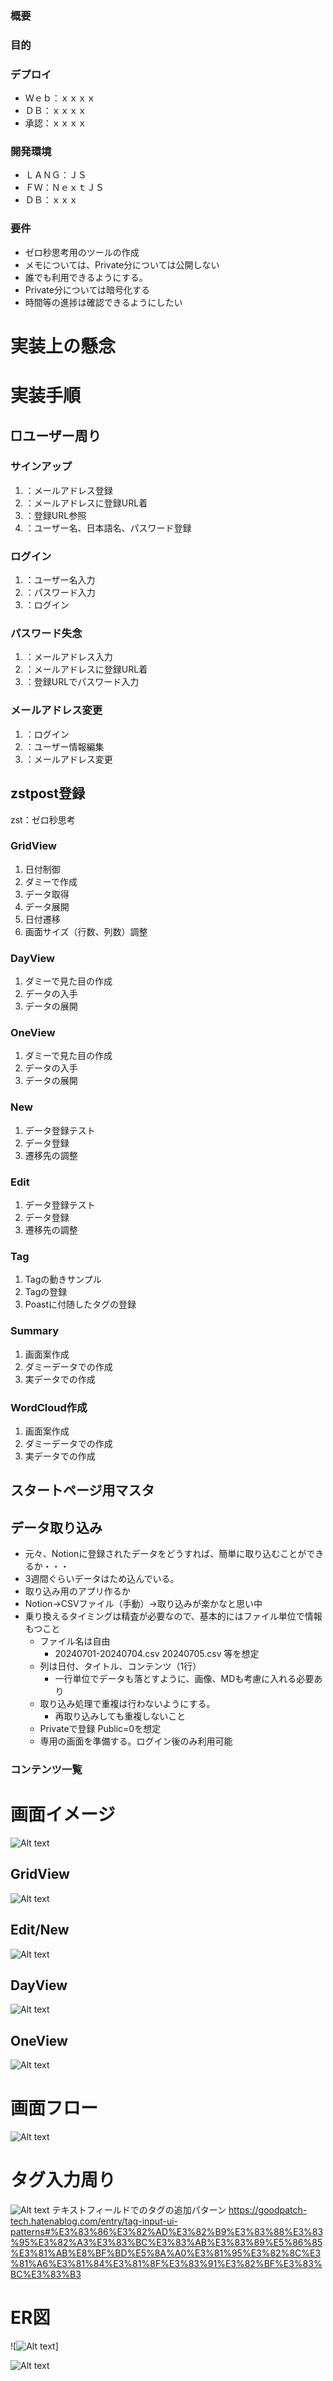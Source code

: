 ### 概要
### 目的
### デプロイ
- Ｗｅｂ：ｘｘｘｘ
- ＤＢ：ｘｘｘｘ
- 承認：ｘｘｘｘ

### 開発環境
- ＬＡＮＧ：ＪＳ
- ＦＷ：ＮｅｘｔＪＳ
- ＤＢ：ｘｘｘ

### 要件
- ゼロ秒思考用のツールの作成
- メモについては、Private分については公開しない
- 誰でも利用できるようにする。
- Private分については暗号化する
- 時間等の進捗は確認できるようにしたい

# 実装上の懸念

# 実装手順
## □ユーザー周り
### サインアップ
1. ：メールアドレス登録
1. ：メールアドレスに登録URL着
1. ：登録URL参照
1. ：ユーザー名、日本語名、パスワード登録
### ログイン
1. ：ユーザー名入力
1. ：パスワード入力
1. ：ログイン
### パスワード失念
1. ：メールアドレス入力
1. ：メールアドレスに登録URL着
1. ：登録URLでパスワード入力
### メールアドレス変更
1. ：ログイン
1. ：ユーザー情報編集
1. ：メールアドレス変更
## zstpost登録　
zst：ゼロ秒思考
### GridView
1. 日付制御
2. ダミーで作成
3. データ取得
4. データ展開
5. 日付遷移
6. 画面サイズ（行数、列数）調整

### DayView
1. ダミーで見た目の作成
2. データの入手
3. データの展開

### OneView
1. ダミーで見た目の作成
2. データの入手
3. データの展開

### New
1. データ登録テスト
2. データ登録
3. 遷移先の調整

### Edit
1. データ登録テスト
2. データ登録
3. 遷移先の調整

### Tag
1. Tagの動きサンプル
2. Tagの登録
3. Poastに付随したタグの登録

### Summary
1. 画面案作成
1. ダミーデータでの作成
1. 実データでの作成

### WordCloud作成
1. 画面案作成
1. ダミーデータでの作成
1. 実データでの作成


## スタートページ用マスタ


## データ取り込み
- 元々、Notionに登録されたデータをどうすれば、簡単に取り込むことができるか・・・
- 3週間ぐらいデータはため込んでいる。
- 取り込み用のアプリ作るか
- Notion→CSVファイル（手動）→取り込みが楽かなと思い中
- 乗り換えるタイミングは精査が必要なので、基本的にはファイル単位で情報もつこと
    - ファイル名は自由
        - 20240701-20240704.csv 20240705.csv 等を想定
    - 列は日付、タイトル、コンテンツ（1行）
        -   一行単位でデータも落とすように、画像、MDも考慮に入れる必要あり
    - 取り込み処理で重複は行わないようにする。
        - 再取り込みしても重複しないこと
    - Privateで登録 Public=0を想定
    - 専用の画面を準備する。ログイン後のみ利用可能


### コンテンツ一覧




# 画面イメージ

![Alt text](image.png)

## GridView
![Alt text](image-4.png)

## Edit/New
![Alt text](image-5.png)

## DayView
![Alt text](image-6.png)

## OneView
![Alt text](image-7.png)

# 画面フロー

![Alt text](image-8.png)


# タグ入力周り
![Alt text](image-9.png)
テキストフィールドでのタグの追加パターン
https://goodpatch-tech.hatenablog.com/entry/tag-input-ui-patterns#%E3%83%86%E3%82%AD%E3%82%B9%E3%83%88%E3%83%95%E3%82%A3%E3%83%BC%E3%83%AB%E3%83%89%E5%86%85%E3%81%AB%E8%BF%BD%E5%8A%A0%E3%81%95%E3%82%8C%E3%81%A6%E3%81%84%E3%81%8F%E3%83%91%E3%82%BF%E3%83%BC%E3%83%B3


# ER図

![![Alt text](image-2.png)]

![Alt text](image-3.png)

